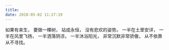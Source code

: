 ```yaml
---
title: 
date: 2018-05-02 11:27:19
---
```


如果有来生， 
要做一棵树， 
站成永恒， 
没有悲欢的姿势。 
一半在土里安详， 
一半在风里飞扬， 
一半洒落阴凉， 
一半沐浴阳光， 
非常沉默非常骄傲， 
从不依靠 从不寻找。